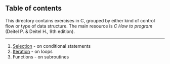 ## Table of contents

This directory contains exercises in C, grouped by either kind of control flow or type of data structure. 
The main resource is *C How to program* (Deitel P. & Deitel H., 9th edition).

---

1. [Selection](selection) - on conditional statements
2. [Iteration](iteration) - on loops
3. Functions - on subroutines
